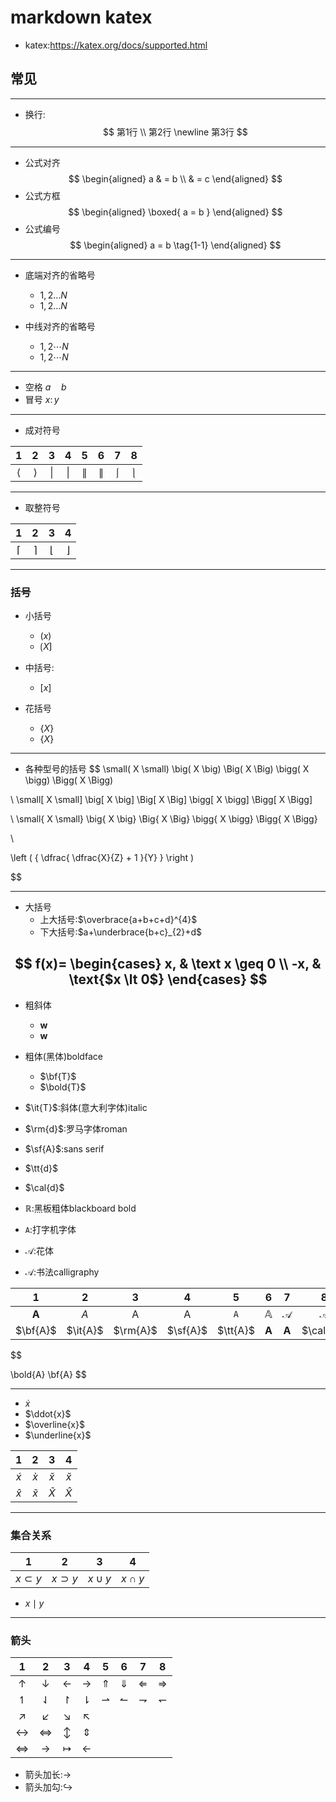 # markdown katex
>


- katex:https://katex.org/docs/supported.html

## 常见
---

- 换行:
$$
第1行
\\
第2行
\newline
第3行
$$
---
- 公式对齐
$$
\begin{aligned}
a
& = b
\\
& = c
\end{aligned}
$$
- 公式方框
$$
\begin{aligned}
\boxed{
    a = b
}
\end{aligned}
$$
- 公式编号
$$
\begin{aligned}
a = b \tag{1-1}
\end{aligned}
$$

---
- 底端对齐的省略号
    - $1,2 \ldots N$
    - $1,2 \dotso N$

- 中线对齐的省略号
    - $1,2 \cdots N$
    - $1,2 \dotsm N$

---
- 空格 $a \quad b$
- 冒号 $x \colon y$

---
- 成对符号

| 1 | 2 | 3 | 4 | 5 | 6 | 7 | 8 |
| :-: | :-: | :-: | :-: | :-: | :-: | :-: | :-: |
| $\langle$ | $\rangle$ | $\lvert$ | $\rvert$ | $\lVert$ | $\rVert$ | $\lmoustache$ | $\rmoustache$ |

---
- 取整符号

| 1 | 2 | 3 | 4 |
| :-: | :-: | :-: | :-: |
| $\lceil$ | $\rceil$ | $\lfloor$ | $\rfloor$ |

---
### 括号

- 小括号
    - $(x)$
    - $\lgroup X \rgroup$

- 中括号:
    - $[x]$

- 花括号
    - $\{ X \}$
    - $\lbrace X \rbrace$

---
-  各种型号的括号
$$
\small( X \small)
\big( X \big)
\Big( X \Big)
\bigg( X \bigg)
\Bigg( X \Bigg)

\\
\small[ X \small]
\big[ X \big]
\Big[ X \Big]
\bigg[ X \bigg]
\Bigg[ X \Bigg]

\\
\small\{ X \small\}
\big\{ X \big\}
\Big\{ X \Big\}
\bigg\{ X \bigg\}
\Bigg\{ X \Bigg\}

\\

\left ( {
    \dfrac{
        \dfrac{X}{Z} + 1
        }{Y}
    }
\right )

$$

---
- 大括号
    - 上大括号:$\overbrace{a+b+c+d}^{4}$
    - 下大括号:$a+\underbrace{b+c}_{2}+d$

$$
f(x)=
\begin{cases}
x, & \text x \geq 0  \\
-x, & \text{$x \lt 0$}
\end{cases}
$$
---

- 粗斜体
    - $\pmb{w}$
    - $\boldsymbol{w}$
- 粗体(黑体)boldface
    - $\bf{T}$
    - $\bold{T}$
- $\it{T}$:斜体(意大利字体)italic
- $\rm{d}$:罗马字体roman
- $\sf{A}$:sans serif
- $\tt{d}$
- $\cal{d}$

- $\mathbb{R}$:黑板粗体blackboard bold
- $\mathtt{A}$:打字机字体
- $\mathscr{A}$:花体
- $\mathcal{A}$:书法calligraphy


| 1 | 2 | 3 | 4 | 5 | 6 | 7 | 8 |
| :-: | :-: | :-: | :-: | :-: | :-: | :-: | :-: |
| $\mathbf{A}$ | $\mathit{A}$ | $\mathrm{A}$ | $\mathsf{A}$ | $\mathtt{A}$ | $\mathbb{A}$ | $\mathscr{A}$ | $\mathcal{A}$ |
| $\bf{A}$ | $\it{A}$ | $\rm{A}$ | $\sf{A}$ | $\tt{A}$ | $\pmb{A}$ | $\boldsymbol{A}$ | $\cal{A}$ |


$$

\bold{A}
\bf{A}
$$

---
- $\dot{x}$
- $\ddot{x}$
- $\overline{x}$
- $\underline{x}$

| 1 | 2 | 3 | 4 |
| :-: | :-: | :-: | :-: |
| $\acute{x}$ | $\grave{x}$ | $\check{x}$ | $\breve{x}$ |
| $\hat{x}$ | $\tilde{x}$ | $\widetilde{X}$ | $\widehat{X}$ |



---
### 集合关系
| 1 | 2 | 3 | 4 |
| :-: | :-: | :-: | :-: |
| $x \subset y$ | $x \supset y$ | $x \cup y$ | $x \cap y$ |

- $x \mid y$

---
### 箭头
| 1 | 2 | 3 | 4 | 5 | 6 | 7 | 8 |
| :-: | :-: | :-: | :-: | :-: | :-: | :-: | :-: |
| $\uparrow$ | $\downarrow$ | $\leftarrow$ | $\rightarrow$ | $\Uparrow$ | $\Downarrow$ | $\Leftarrow$ | $\Rightarrow$ |
| $\upharpoonleft$ | $\downharpoonleft$ | $\upharpoonright$ | $\downharpoonright$ | $\rightharpoonup$ | $\leftharpoonup$ | $\rightharpoondown$ | $\leftharpoondown$ |
| $\nearrow$ | $\swarrow$ | $\searrow$ | $\nwarrow$ |
| $\leftrightarrow$ | $\Leftrightarrow$ | $\updownarrow$ | $\Updownarrow$ |
| $\iff$ | $\to$ | $\mapsto$ | $\gets$ |

- 箭头加长:$\longrightarrow$
- 箭头加勾:$\hookrightarrow$




